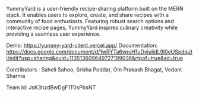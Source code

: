 YummyYard is a user-friendly recipe-sharing platform built on the MERN stack. It enables users to explore, create, and share recipes with a community of food enthusiasts. Featuring robust search options and interactive recipe pages, YummyYard inspires culinary creativity while providing a seamless user experience.

Demo: https://yummy-yard-client.vercel.app/
Documentation: https://docs.google.com/document/d/1wRYTa6vpuH1uDviulidL9l0eUSpdqJti/edit?usp=sharing&ouid=113513609649727199036&rtpof=true&sd=true 

Contributors : Saheli Sahoo, Srisha Poddar, Om Prakash Bhagat, Vedant Sharma

Team Id: JsK3hzdBwDgF1T0sPbsNT
